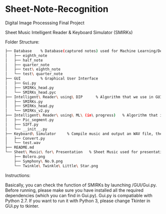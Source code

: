 # Sheet-Note-Recognition

Digital Image Processsing Final Project

Sheet Music Intelligent Reader & Keyboard Simulator (SMIRKs)

Folder Structure:
```bash
├── Database    % Database(captured notes) used for Machine Learning/Deep Learning
│   ├── eighth_note
│   ├── half_note
│   ├── quarter_note
│   ├── test\ eighth_note
│   └── test\ quarter_note
├── GUI         % Graphical User Interface
│   ├── Gui.py
│   ├── SMIRKs_head.py
│   └── SMIRKs_head.pyc
├── Intelligent\ Reader\ using\ DIP      % Algorithm that we use in GUI
│   ├── SMIRKs.py
│   ├── SMIRKs_head.py
│   └── SMIRKs_v2.py
├── Intelligent\ Reader\ using\ ML\ (in\ progress)   % Algorithm that is still in progress
│   ├── Pic_segment.py
│   ├── SIFT.py
│   └── __init__.py
├── Keyboard\ Simulator     % Compile music and output an WAV file, then play the file
│   ├── Convert.py
│   └── test.wav
├── README.md
└── Sheet\ Music\ for\ Presentation   % Sheet Music used for presentation
    ├── Bolero.png
    ├── Symphony\ No.9.png
    └── Twinkle\ Twinkle\ Little\ Star.png
```

Instructions:

Basically, you can check the function of SMIRKs by launching /GUI/Gui.py.
Before running, please make sure you have installed all the required dependencies (which you can find in Gui.py).
Gui.py is compatiable with Python 2.7. If you want to run it with Python 3, please change Tkinter in GUi.py to tkinter.


